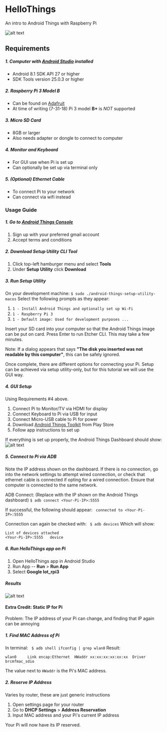 # HelloThings
An intro to Android Things with Raspberry Pi

![alt text](https://i.imgur.com/P26mpQM.png)

## Requirements
##### 1. Computer with [Android Studio](https://developer.android.com/studio/) installed
- Android 8.1 SDK API 27 or higher
- SDK Tools version 25.0.3 or higher
##### 2. Raspberry Pi 3 Model B
- Can be found on [Adafruit](https://www.adafruit.com/product/3055)
- At time of writing (7-31-18) Pi 3 model **B+** is *NOT* supported
##### 3. Micro SD Card
- 8GB or larger
- Also needs adapter or dongle to connect to computer
##### 4. Monitor and Keyboard
- For GUI use when Pi is set up
- Can optionally be set up via terminal only
##### 5. (Optional) Ethernet Cable
- To connect Pi to your network
- Can connect via wifi instead

### Usage Guide
##### 1. Go to [Android Things Console](https://partner.android.com/things/console)
1. Sign up with your preferred gmail account
2. Accept terms and conditions
##### 2. Download Setup Utility CLI Tool
1. Click top-left hamburger menu and select **Tools**
2. Under **Setup Utility** click **Download**
##### 3. Run Setup Utility
On your development machine:
``` $ sudo ./android-things-setup-utility-macos ```
Select the following prompts as they appear:

1. `1 - Install Android Things and optionally set up Wi-Fi`
2. `1 - Raspberry Pi 3`
3. `1 - Default image: Used for development purposes ...`

Insert your SD card into your computer so that the Android Things image can be put on card. Press Enter to run Etcher CLI. This may take a few minutes.

Note: If a dialog appears that says **"The disk you inserted was not readable by this computer"**, this can be safely ignored.

Once complete, there are different options for connecting your Pi. Setup can be achieved via setup utility-only, but for this tutorial we will use the GUI way.

##### 4. GUI Setup
Using Requirements #4 above.
1. Connect Pi to Monitor/TV via HDMI for display
2. Connect Keyboard to Pi via USB for input
3. Connect Micro-USB cable to Pi for power
4. Download [Android Things Toolkit](https://play.google.com/store/apps/details?id=com.google.android.things.companion) from Play Store
5. Follow app instructions to set up

If everything is set up properly, the Android Things Dashboard should show:
![alt text](https://i.imgur.com/zmLIviK.png)

##### 5. Connect to Pi via ADB
Note the IP address shown on the dashboard. If there is no connection, go into the network settings to attempt wired connection, or check that ethernet cable is connected if opting for a wired connection. Ensure that computer is connected to the same network.

ADB Connect: (Replace <Your-Pi-IP> with the IP shown on the Android Things dashboard)
``` $ adb connect <Your-Pi-IP>:5555 ```

If successful, the following should appear:
``` connected to <Your-Pi-IP>:5555```

Connection can again be checked with:
``` $ adb devices```
Which will show:
``` 
List of devices attached
<Your-Pi-IP>:5555	device
```

##### 6. Run HelloThings app on Pi
1. Open HelloThings app in Android Studio
2. Run App -- **Run** > **Run App**
3. Select **Google Iot_rpi3**

##### Results
![alt text](https://i.imgur.com/P26mpQM.png)

#### Extra Credit: Static IP for Pi
Problem: The IP address of your Pi can change, and finding that IP again can be annoying

##### 1. Find MAC Address of Pi
In terminal:
``` $ adb shell ifconfig | grep wlan0```
Result:
```
wlan0     Link encap:Ethernet  HWaddr xx:xx:xx:xx:xx:xx  Driver brcmfmac_sdio
```
The value next to `HWaddr` is the Pi's MAC address.

##### 2. Reserve IP Address
Varies by router, these are just generic instructions
1. Open settings page for your router
2. Go to **DHCP Settings** > **Address Reservation**
3. Input MAC address and your Pi's current IP address

Your Pi will now have its IP reserved. 

